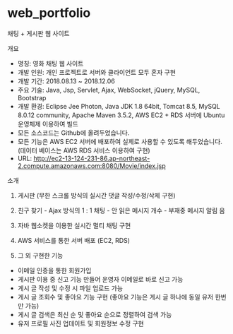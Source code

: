 # web_portfolio

채팅 + 게시판 웹 사이트

개요
-	명칭: 영화 채팅 웹 사이트 
-	개발 인원: 개인 프로젝트로 서버와 클라이언트 모두 혼자 구현
-	개발 기간: 2018.08.13 ~ 2018.12.06
-	주요 기술: Java, Jsp, Servlet, Ajax, WebSocket, jQuery, MySQL, Bootstrap 
-	개발 환경: Eclipse Jee Photon, Java JDK 1.8 64bit, Tomcat 8.5, MySQL 8.0.12 community, Apache Maven 3.5.2, AWS EC2 + RDS 서버에 Ubuntu 운영체제 이용하여 빌드 
-	모든 소스코드는 Github에 올려두었습니다.
-	모든 기능은 AWS EC2 서버에 배포하여 실제로 사용할 수 있도록 해두었습니다. (데이터 베이스는 AWS RDS 서비스 이용하여 구현)
-	URL: http://ec2-13-124-231-86.ap-northeast-2.compute.amazonaws.com:8080/Movie/index.jsp



소개

1.	게시판 (무한 스크롤 방식의 실시간 댓글 작성/수정/삭제 구현)
 
2.	친구 찾기 - Ajax 방식의 1 : 1 채팅 - 안 읽은 메시지 개수 - 부재중 메시지 알림 음    
 
3.	자바 웹소켓을 이용한 실시간 멀티 채팅 구현

4.	 AWS 서비스를 통한 서버 배포 (EC2, RDS)

5.	그 외 구현한 기능
-	이메일 인증을 통한 회원가입
-	게시판 이용 중 신고 기능 만들어 운영자 이메일로 바로 신고 가능 
-	게시 글 작성 및 수정 시 파일 업로드 가능
-	게시 글 조회수 및 좋아요 기능 구현 (좋아요 기능은 게시 글 하나에 동일 유저 한번만 가능)
-	게시 글 검색은 최신 순 및 좋아요 순으로 정렬하여 검색 가능
-	유저 프로필 사진 업데이트 및 회원정보 수정 구현

